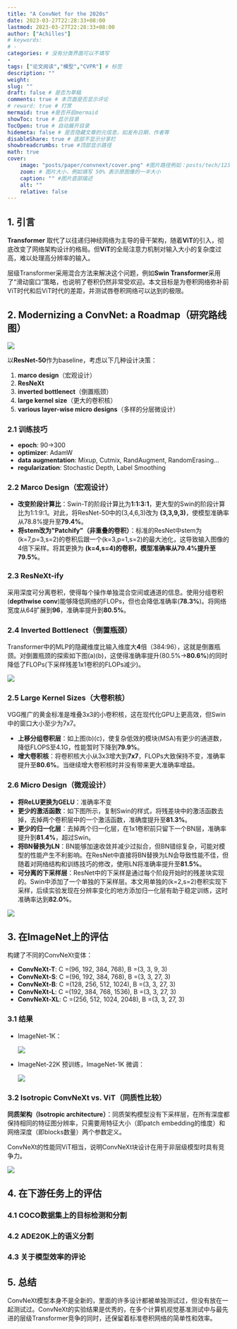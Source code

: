 ```yaml
---
title: "A ConvNet for the 2020s"
date: 2023-03-27T22:28:33+08:00
lastmod: 2023-03-27T22:28:33+08:00
author: ["Achilles"]
# keywords: 
# - 
categories: # 没有分类界面可以不填写
- 
tags: ["论文阅读","模型","CVPR"] # 标签
description: ""
weight:
slug: ""
draft: false # 是否为草稿
comments: true # 本页面是否显示评论
# reward: true # 打赏
mermaid: true #是否开启mermaid
showToc: true # 显示目录
TocOpen: true # 自动展开目录
hidemeta: false # 是否隐藏文章的元信息，如发布日期、作者等
disableShare: true # 底部不显示分享栏
showbreadcrumbs: true #顶部显示路径
math: true
cover:
    image: "posts/paper/convnext/cover.png" #图片路径例如：posts/tech/123/123.png
    zoom: # 图片大小，例如填写 50% 表示原图像的一半大小
    caption: "" #图片底部描述
    alt: ""
    relative: false
---
```


## 1. 引言

**Transformer** 取代了以往递归神经网络为主导的骨干架构，随着**ViT**的引入，彻底改变了网络架构设计的格局。但**ViT**的全局注意力机制对输入大小的复杂度过高，难以处理高分辨率的输入。

层级Transformer采用混合方法来解决这个问题，例如**Swin Transformer**采用了“滑动窗口”策略，也说明了卷积仍然非常受欢迎。本文目标是为卷积网络弥补前ViT时代和后ViT时代的差距，并测试唇卷积网络可以达到的极限。

## 2. Modernizing a ConvNet: a Roadmap（研究路线图）

![](road.png)

以**ResNet-50**作为baseline，考虑以下几种设计决策：

1. **marco design**（宏观设计）
2. **ResNeXt**
3. **inverted bottlenect**（倒置瓶颈）
4. **large kernel size**（更大的卷积核）
5. **various layer-wise micro designs**（多样的分层微设计）

### 2.1 训练技巧

* **epoch**: 90->300
* **optimizer**: AdamW
* **data augmentation**: Mixup, Cutmix, RandAugment, RandomErasing...
* **regularization**: Stochastic Depth, Label Smoothing

### 2.2 Marco Design（宏观设计）

* **改变阶段计算比**：Swin-T的阶段计算比为**1:1:3:1**，更大型的Swin的阶段计算比为1:1:9:1。对此，将ResNet-50中的(3,4,6,3)改为 **(3,3,9,3)**，使模型准确率从78.8%提升至**79.4%**。
* **将stem改为"Patchify"（非重叠的卷积）**：标准的ResNet中stem为(k=7,p=3,s=2)的卷积后跟一个(k=3,p=1,s=2)的最大池化，这导致输入图像的4倍下采样。将其更换为 **(k=4,s=4)**的卷积，模型准确率从79.4%提升至**79.5%**。

### 2.3 ResNeXt-ify

采用深度可分离卷积，使得每个操作单独混合空间或通道的信息。使用分组卷积(**depthwise conv**)能够降低网络的FLOPs，但也会降低准确率(**78.3%**)。将网络宽度从64扩展到**96**，准确率提升到**80.5%**。

### 2.4 Inverted Bottlenect（倒置瓶颈）

Transformer中的MLP的隐藏维度比输入维度大**4**倍（384:96），这就是倒置瓶颈。对倒置瓶颈的探索如下图(a)(b)，这使得准确率提升(80.5%->**80.6%**)的同时降低了FLOPs(下采样残差1x1卷积的FLOPs减少)。

![](bottle.png)

### 2.5 Large Kernel Sizes（大卷积核）

VGG推广的黄金标准是堆叠3x3的小卷积核，这在现代化GPU上更高效，但Swin中的窗口大小至少为7x7。

* **上移分组卷积层**：如上图(b)(c)，使复杂低效的模块(MSA)有更少的通道数，降低FLOPS至4.1G，性能暂时下降到**79.9%**。
* **增大卷积核**：将卷积核大小从3x3增大到**7x7**，FLOPs大致保持不变，准确率提升至**80.6%**。当继续增大卷积核时并没有带来更大准确率增益。

### 2.6 Micro Design（微观设计）

* **将ReLU更换为GELU**：准确率不变
* **更少的激活函数**：如下图所示，复制Swin的样式，将残差块中的激活函数去掉，去掉两个卷积层中的一个激活函数，准确度提升至**81.3%**。
* **更少的归一化层**：去掉两个归一化层，在1x1卷积前只留下一个BN层，准确率提升到**81.4%**，超过Swin。
* **将BN替换为LN**：BN能够加速收敛并减少过拟合，但BN错综复杂，可能对模型的性能产生不利影响。在ResNet中直接将BN替换为LN会导致性能不佳，但随着对网络结构和训练技巧的修改，使用LN将准确率提升至**81.5%**。
* **可分离的下采样层**：ResNet中的下采样是通过每个阶段开始时的残差块实现的。Swin中添加了一个单独的下采样层。本文用单独的(k=2,s=2)卷积实现下采样，后续实验发现在分辨率变化的地方添加归一化层有助于稳定训练，这时准确率达到**82.0%**。

![](activation.png)

## 3. 在ImageNet上的评估

构建了不同的ConvNeXt变体：

* **ConvNeXt-T**: C =(96, 192, 384, 768), B =(3, 3, 9, 3)
* **ConvNeXt-S**: C =(96, 192, 384, 768), B =(3, 3, 27, 3)
* **ConvNeXt-B**: C =(128, 256, 512, 1024), B =(3, 3, 27, 3)
* **ConvNeXt-L**: C =(192, 384, 768, 1536), B =(3, 3, 27, 3)
* **ConvNeXt-XL**: C =(256, 512, 1024, 2048), B =(3, 3, 27, 3)

### 3.1 结果

* ImageNet-1K：

  ![](imgnet1.png)

* ImageNet-22K 预训练，ImageNet-1K 微调：

  ![](imgnet2.png)

### 3.2 Isotropic ConvNeXt vs. ViT（同质性比较）

**同质架构（Isotropic architecture）**：同质架构模型没有下采样层，在所有深度都保持相同的特征图分辨率，只需要用特征大小（即patch embedding的维度）和网络深度（即blocks数量）两个参数定义。

ConvNeXt的性能同ViT相当，说明ConvNeXt块设计在用于非层级模型时具有竞争力。

![](isotropic.png)

## 4. 在下游任务上的评估

### 4.1 COCO数据集上的目标检测和分割

### 4.2 ADE20K上的语义分割

### 4.3 关于模型效率的评论

## 5. 总结

ConvNeXt模型本身不是全新的，里面的许多设计都被单独测试过，但没有放在一起测试过。ConvNeXt的实验结果是优秀的，在多个计算机视觉基准测试中与最先进的层级Transformer竞争的同时，还保留着标准卷积网络的简单性和效率。
